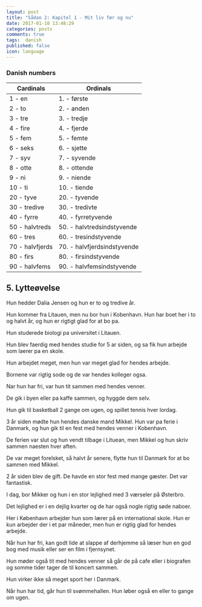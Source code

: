 ```yaml
---
layout: post
title: "Sådan 2: Kapitel 1 - Mit liv før og nu"
date: 2017-01-10 13:48:29
categories: posts
comments: true
tags:  danish
published: false
icon: language
---
```


### Danish numbers

| Cardinals       | Ordinals                     |
| --------------- | ---------------------------- |
| 1 - en          | 1. - første                  |
| 2 - to          | 2. - anden                   |
| 3 - tre         | 3. - tredje                  |
| 4 - fire        | 4. - fjerde                  |
| 5 - fem         | 5. - femte                   |
| 6 - seks        | 6. - sjette                  |
| 7 - syv         | 7. - syvende                 |
| 8 - otte        | 8. - ottende                 |
| 9 - ni          | 9. - niende                  |
| 10 - ti         | 10. - tiende                 |
| 20 - tyve       | 20. - tyvende                |
| 30 - tredive    | 30. - tredivte               |
| 40 - fyrre      | 40. -  fyrretyvende          |
| 50 - halvtreds  | 50. -  halvtredsindstyvende  |
| 60 - tres       | 60. -  tresindstyvende       |
| 70 - halvfjerds | 70. -  halvfjerdsindstyvende |
| 80 - firs       | 80. -  firsindstyvende       |
| 90 - halvfems   | 90. -  halvfemsindstyvende   |

## 5. Lytteøvelse

Hun hedder Dalia Jensen og hun er to og tredive år.

Hun kommer fra Litauen, men nu  bor hun i Kobenhavn. Hun har boet her i to og halvt år, og hun er rigtigt glad for at bo pa.

Hun studerede biologi pa universitet i Litauen. 

Hun blev faerdig med hendes studie for 5 ar siden, og sa fik hun arbejde som laerer pa en skole.

Hun arbejdet meget, men hun var meget glad for hendes arbejde. 

Bornene var rigtig sode og de var hendes kolleger ogsa.

Nar hun har fri,  var hun tit sammen med hendes venner.

De gik i byen eller pa kaffe sammen, og hyggde dem selv.

Hun gik til basketball 2 gange om ugen, og spillet tennis hver lordag.

3 år siden mødte hun hendes danske mand Mikkel. Hun var pa ferie i Danmark, og hun gik til en fest med hendes venner i Kobenhavn.

De ferien var slut og hun vendt tilbage i Lituean, men Mikkel og hun skriv sammen naesten hver aften.

De var meget forelsket, så halvt år senere, flytte hun til Danmark for at bo sammen med Mikkel.

 2 år siden blev de gift. De havde en stor fest med mange gæster. Det var fantastisk.

I dag, bor Mikker og hun  i en stor lejlighed med 3 værseler på Østerbro. 

Det lejlighed er i en dejlig kvarter og de har også nogle rigtig søde naboer.

Her i København arbejder hun som lærer på en international skole. Hun er kun arbejder der i et par måneder, men hun er rigtig glad for hendes arbejde.

Når hun har fri, kan godt lide at slappe af derhjemme så læser hun en god bog med musik eller ser en film i fjernsynet.

Hun møder også tit med hendes venner så går de på cafe eller i biografen og somme tider tager de til koncert sammen.

Hun virker ikke så meget sport her i Danmark. 

Når hun har tid, går hun til svømmehallen. Hun løber også en eller to gange om ugen.
